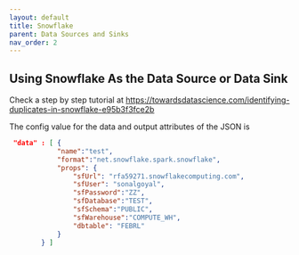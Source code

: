 ```yaml
---
layout: default
title: Snowflake
parent: Data Sources and Sinks
nav_order: 2
---
```

## Using Snowflake As the Data Source or Data Sink

Check a step by step tutorial at https://towardsdatascience.com/identifying-duplicates-in-snowflake-e95b3f3fce2b

The config value for the data and output attributes of the JSON is

```json
 "data" : [ {
			"name":"test", 
			"format":"net.snowflake.spark.snowflake", 
			"props": {
				"sfUrl": "rfa59271.snowflakecomputing.com",
				"sfUser": "sonalgoyal",
				"sfPassword":"ZZ",					
				"sfDatabase":"TEST",				
				"sfSchema":"PUBLIC",					
				"sfWarehouse":"COMPUTE_WH",
				"dbtable": "FEBRL"				
			}
		} ]
``` 